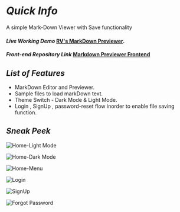 # _Quick Info_

A simple Mark-Down Viewer with Save functionality

#### _Live Working Demo_ [RV's MarkDown Previewer](https://markdown-previewer-with-storage.netlify.app/).

#### _Front-end Repository Link_ [Markdown Previewer Frontend](https://github.com/VIGNESHWAR-RV/markdown-viewer-frontEnd) 

## _List of Features_

* MarkDown Editor and Previewer.
* Sample files to load markDown text.
* Theme Switch - Dark Mode & Light Mode.
* Login , SignUp , password-reset flow inorder to enable file saving function.


## _Sneak Peek_

![Home-Light Mode](https://raw.github.com/VIGNESHWAR-RV/markdown-viewer-frontEnd/main/screen%20shots/Screenshot%20(267).png)

![Home-Dark Mode](https://raw.github.com/VIGNESHWAR-RV/markdown-viewer-frontEnd/main/screen%20shots/Screenshot%20(262).png)

![Home-Menu](https://raw.github.com/VIGNESHWAR-RV/markdown-viewer-frontEnd/main/screen%20shots/Screenshot%20(263).png)

![Login](https://raw.github.com/VIGNESHWAR-RV/markdown-viewer-frontEnd/main/screen%20shots/Screenshot%20(264).png)

![SignUp](https://raw.github.com/VIGNESHWAR-RV/markdown-viewer-frontEnd/main/screen%20shots/Screenshot%20(265).png)

![Forgot Password](https://raw.github.com/VIGNESHWAR-RV/markdown-viewer-frontEnd/main/screen%20shots/Screenshot%20(266).png)



 
